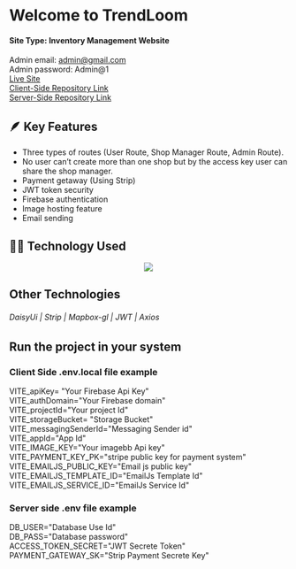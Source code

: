 # Welcome to TrendLoom  

 #### Site Type: Inventory Management Website    
 Admin email: admin@gmail.com    
 Admin password: Admin@1    
 [Live Site](https://tree-treasures.web.app)    
 [Client-Side Repository Link](https://github.com/shuvajitmaitra/Inventory-Management-client)    
 [Server-Side Repository Link](https://github.com/shuvajitmaitra/Inventory-Management-Server)    

## 🪶 Key Features
- Three types of routes (User Route, Shop Manager Route, Admin Route).
- No user can’t create more than one shop but by the access key user can share the shop manager.
- Payment getaway (Using Strip) 
- JWT token security 
- Firebase authentication 
- Image hosting feature
- Email sending 

## 🧑‍💻 Technology Used
<p align="center">
  <a href="">
    <img src="https://skillicons.dev/icons?i=react,tailwind,firebase,express,mongodb" />
  </a>
</p>

## Other Technologies

###### DaisyUi | Strip | Mapbox-gl | JWT | Axios

## Run the project in your system

### Client Side .env.local file example
VITE_apiKey= "Your Firebase Api Key"   
VITE_authDomain="Your Firebase domain"   
VITE_projectId="Your project Id"   
VITE_storageBucket= "Storage Bucket"   
VITE_messagingSenderId="Messaging Sender id"   
VITE_appId="App Id"   
VITE_IMAGE_KEY="Your imagebb Api key"   
VITE_PAYMENT_KEY_PK="stripe public key for payment system"   
VITE_EMAILJS_PUBLIC_KEY="Email js public key"   
VITE_EMAILJS_TEMPLATE_ID="EmailJs Template Id"   
VITE_EMAILJS_SERVICE_ID="EmailJs Service Id"    

### Server side .env file example

 DB_USER="Database Use Id"    
 DB_PASS="Database password"    
 ACCESS_TOKEN_SECRET="JWT Secrete Token"      
 PAYMENT_GATEWAY_SK="Strip Payment Secrete Key"   